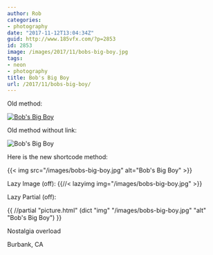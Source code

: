```yaml
---
author: Rob
categories:
- photography
date: "2017-11-12T13:04:34Z"
guid: http://www.185vfx.com/?p=2853
id: 2853
image: /images/2017/11/bobs-big-boy.jpg
tags:
- neon
- photography
title: Bob's Big Boy
url: /2017/11/bobs-big-boy/
---
```


Old method: 

[![Bob's Big Boy](/images/bobs-big-boy.jpg)](/images/bobs-big-boy.jpg)

Old method without link:

![Bob's Big Boy](/images/bobs-big-boy.jpg)

Here is the new shortcode method:

{{< img src="/images/bobs-big-boy.jpg" alt="Bob's Big Boy" >}}

Lazy Image (off):
{{//< lazyimg img="/images/bobs-big-boy.jpg" >}}


Lazy Partial (off): 

{{ //partial "picture.html" (dict "img" "/images/bobs-big-boy.jpg" "alt" "Bob's Big Boy") }}

Nostalgia overload

Burbank, CA